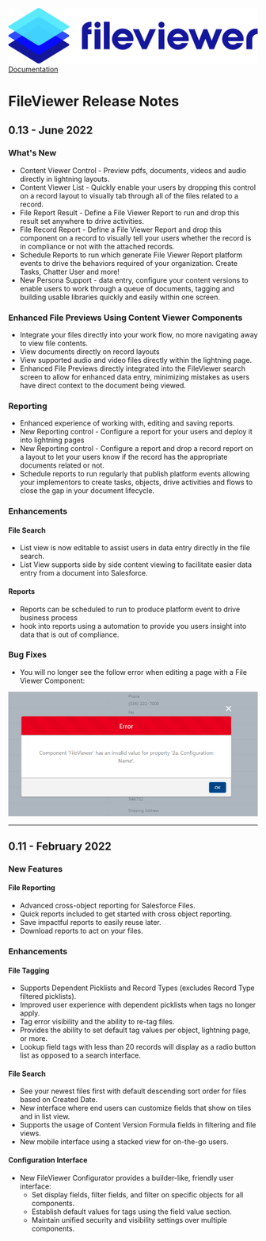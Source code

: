 ![](./quickStartImages/fileviewer.png)
[Documentation](index.md)

# FileViewer Release Notes

## 0.13 - June 2022

### What's New

- Content Viewer Control - Preview pdfs, documents, videos and audio directly in lightning layouts.
- Content Viewer List - Quickly enable your users by dropping this control on a record layout to visually tab through all of the files related to a record.
- File Report Result - Define a File Viewer Report to run and drop this result set anywhere to drive activities.
- File Record Report - Define a File Viewer Report and drop this component on a record to visually tell your users whether the record is in compliance or not with the attached records.
- Schedule Reports to run which generate File Viewer Report platform events to drive the behaviors required of your organization. Create Tasks, Chatter User and more!
- New Persona Support - data entry, configure your content versions to enable users to work through a queue of documents, tagging and building usable libraries quickly and easily within one screen.

### Enhanced File Previews Using Content Viewer Components

- Integrate your files directly into your work flow, no more navigating away to view file contents.
- View documents directly on record layouts
- View supported audio and video files directly within the lightning page.
- Enhanced File Previews directly integrated into the FileViewer search screen to allow for enhanced data entry, minimizing mistakes as users have direct context to the document being viewed.

### Reporting

- Enhanced experience of working with, editing and saving reports.
- New Reporting control - Configure a report for your users and deploy it into lightning pages
- New Reporting control - Configure a report and drop a record report on a layout to let your users know if the record has the appropriate documents related or not.
- Schedule reports to run regularly that publish platform events allowing your implementors to create tasks, objects, drive activities and flows to close the gap in your document lifecycle.

### Enhancements

#### File Search

- List view is now editable to assist users in data entry directly in the file search.
- List View supports side by side content viewing to facilitate easier data entry from a document into Salesforce.

#### Reports

- Reports can be scheduled to run to produce platform event to drive business process
- hook into reports using a automation to provide you users insight into data that is out of compliance.

### Bug Fixes

- You will no longer see the follow error when editing a page with a File Viewer Component:

![FileViewer 11 Configuration Name Error](images/fileviewer-11-configuration-name-error.png)

--------------------------------------------------
## 0.11 - February 2022

### New Features

#### File Reporting

- Advanced cross-object reporting for Salesforce Files.
- Quick reports included to get started with cross object reporting.
- Save impactful reports to easily reuse later.
- Download reports to act on your files.

### Enhancements

#### File Tagging

- Supports Dependent Picklists and Record Types (excludes Record Type filtered picklists).
- Improved user experience with dependent picklists when tags no longer apply.
- Tag error visibility and the ability to re-tag files.
- Provides the ability to set default tag values per object, lightning page, or more.
- Lookup field tags with less than 20 records will display as a radio button list as opposed to a search interface.

#### File Search

- See your newest files first with default descending sort order for files based on Created Date.
- New interface where end users can customize fields that show on tiles and in list view.
- Supports the usage of Content Version Formula fields in filtering and file views.
- New mobile interface using a stacked view for on-the-go users.

#### Configuration Interface

- New FileViewer Configurator provides a builder-like, friendly user interface:
    - Set display fields, filter fields, and filter on specific objects for all components.
    - Establish default values for tags using the field value section.
    - Maintain unified security and visibility settings over multiple components.